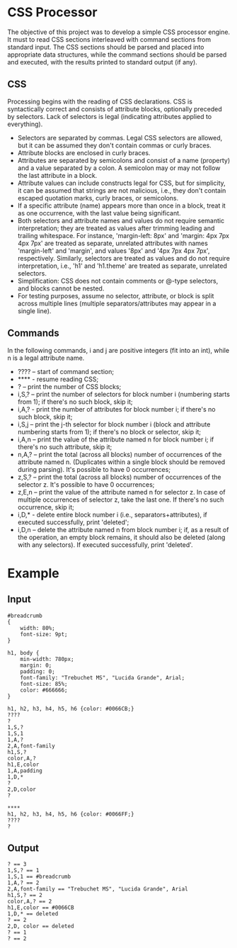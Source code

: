 # CSS Processor

The objective of this project was to develop a simple CSS processor engine. It must to read CSS sections interleaved with command sections from standard input. The CSS sections should be parsed and placed into appropriate data structures, while the command sections should be parsed and executed, with the results printed to standard output (if any).

## CSS

Processing begins with the reading of CSS declarations. CSS is syntactically correct and consists of attribute blocks, optionally preceded by selectors. Lack of selectors is legal (indicating attributes applied to everything).

- Selectors are separated by commas. Legal CSS selectors are allowed, but it can be assumed they don't contain commas or curly braces.
- Attribute blocks are enclosed in curly braces.
- Attributes are separated by semicolons and consist of a name (property) and a value separated by a colon. A semicolon may or may not follow the last attribute in a block.
- Attribute values can include constructs legal for CSS, but for simplicity, it can be assumed that strings are not malicious, i.e., they don't contain escaped quotation marks, curly braces, or semicolons.
- If a specific attribute (name) appears more than once in a block, treat it as one occurrence, with the last value being significant.
- Both selectors and attribute names and values do not require semantic interpretation; they are treated as values after trimming leading and trailing whitespace. For instance, 'margin-left: 8px' and 'margin: 4px 7px 4px 7px' are treated as separate, unrelated attributes with names 'margin-left' and 'margin', and values '8px' and '4px 7px 4px 7px', respectively. Similarly, selectors are treated as values and do not require interpretation, i.e., 'h1' and 'h1.theme' are treated as separate, unrelated selectors.
- Simplification: CSS does not contain comments or @-type selectors, and blocks cannot be nested.
- For testing purposes, assume no selector, attribute, or block is split across multiple lines (multiple separators/attributes may appear in a single line).

## Commands

In the following commands, i and j are positive integers (fit into an int), while n is a legal attribute name.

- ???? – start of command section;
- **** - resume reading CSS;
- ? – print the number of CSS blocks;
- i,S,? – print the number of selectors for block number i (numbering starts from 1); if there's no such block, skip it;
- i,A,? - print the number of attributes for block number i; if there's no such block, skip it;
- i,S,j – print the j-th selector for block number i (block and attribute numbering starts from 1); if there's no block or selector, skip it;
- i,A,n – print the value of the attribute named n for block number i; if there's no such attribute, skip it;
- n,A,? – print the total (across all blocks) number of occurrences of the attribute named n. (Duplicates within a single block should be removed during parsing). It's possible to have 0 occurrences;
- z,S,? – print the total (across all blocks) number of occurrences of the selector z. It's possible to have 0 occurrences;
- z,E,n – print the value of the attribute named n for selector z. In case of multiple occurrences of selector z, take the last one. If there's no such occurrence, skip it;
- i,D,* - delete entire block number i (i.e., separators+attributes), if executed successfully, print 'deleted';
- i,D,n – delete the attribute named n from block number i; if, as a result of the operation, an empty block remains, it should also be deleted (along with any selectors). If executed successfully, print 'deleted'.

# Example
## Input
```
#breadcrumb 
{
	width: 80%;
	font-size: 9pt;
}

h1, body {
	min-width: 780px;
	margin: 0;
	padding: 0;
	font-family: "Trebuchet MS", "Lucida Grande", Arial;
	font-size: 85%;
	color: #666666;
}

h1, h2, h3, h4, h5, h6 {color: #0066CB;}
????
?
1,S,?
1,S,1
1,A,?
2,A,font-family
h1,S,?
color,A,?
h1,E,color
1,A,padding
1,D,*
?
2,D,color
?

****
h1, h2, h3, h4, h5, h6 {color: #0066FF;}
????
?
```
## Output
```
? == 3
1,S,? == 1
1,S,1 == #breadcrumb
1,A,? == 2
2,A,font-family == "Trebuchet MS", "Lucida Grande", Arial
h1,S,? == 2
color,A,? == 2
h1,E,color == #0066CB
1,D,* == deleted
? == 2
2,D, color == deleted
? == 1
? == 2
```


